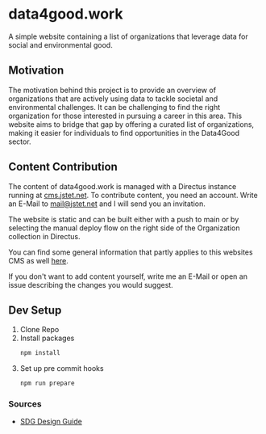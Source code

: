 # data4good.work

A simple website containing a list of organizations that leverage data for social and environmental good.


## Motivation

The motivation behind this project is to provide an overview of organizations that are actively using data to tackle societal and environmental challenges. It can be challenging to find the right organization for those interested in pursuing a career in this area. This website aims to bridge that gap by offering a curated list of organizations, making it easier for individuals to find opportunities in the Data4Good sector.

## Content Contribution

The content of data4good.work is managed with a Directus instance running at [cms.jstet.net](https://cms.jstet.net). To contribute content, you need an account. Write an E-Mail to mail@jstet.net and I will send you an invitation. 

The website is static and can be built either with a push to main or by selecting the manual deploy flow on the right side of the Organization collection in Directus. 

You can find some general information that partly applies to this websites CMS as well [here](https://docs.correlaid.org/wiki/infrastructure/directus-content-management-system).

If you don't want to add content yourself, write me an E-Mail or open an issue describing the changes you would suggest.

## Dev Setup

1. Clone Repo
2. Install packages
    ``` bash
    npm install
    ```
3. Set up pre commit hooks
    ``` bash
    npm run prepare
    ```

### Sources

- [SDG Design Guide](https://www.un.org/sustainabledevelopment/wp-content/uploads/2019/01/SDG_Guidelines_AUG_2019_Final.pdf)







